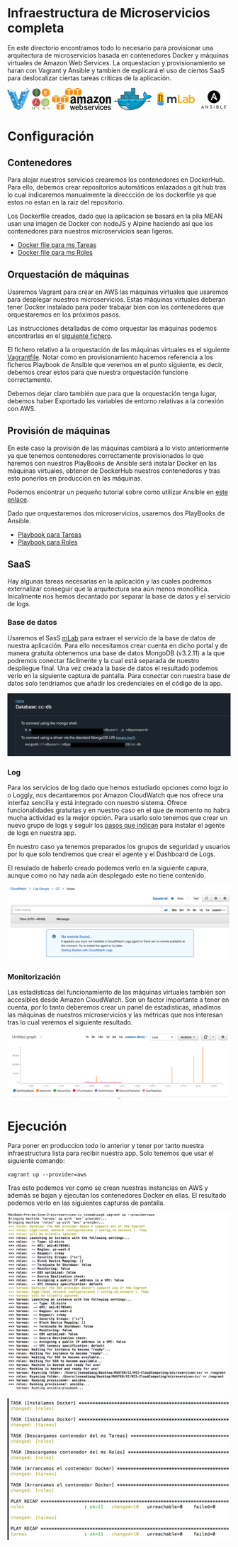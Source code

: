 # Infraestructura de Microservicios completa

En este directorio encontramos todo lo necesario para provisionar una arquitectura de microservicios basada en contenedores Docker y máquinas virtuales de Amazon Web Services. La orquestacion y provisionamiento se haran con Vagrant y Ansible y tambien de explicará el uso de ciertos SaaS para deslocalizar ciertas tareas críticas de la aplicación. 


![Imagen 1][1] ![Imagen 2][2] ![Imagen 3][3]  ![Imagen 4][4]  ![Imagen 5][5] ![Imagen 6][6] 


 [1]: ../images/logovagrant.png
 [2]: ../images/logomean.png 
 [3]: ../images/logoaws.png
 [4]: ../images/logodocker.png
 [5]: ../images/logomlab.png
 [6]: ../images/logoansible.png


# Configuración


## Contenedores


Para alojar nuestros servicios crearemos los contenedores en DockerHub. Para ello, debemos crear repositorios automáticos enlazados a git hub tras lo cual indicaremos manualmente la direccción de los dockerfile ya que estos no estan en la raiz del repositorio. 

Los Dockerfile creados, dado que la aplicacion se basará en la pila MEAN usan una imagen de Docker con nodeJS y Alpine haciendo así que los contenedores para nuestros microservicios sean ligeros. 

- [Docker  file para ms Tareas](https://github.com/joseangeldiazg/MII-CloudComputing/blob/master/microservices-iv/dockerfileTareas)
- [Docker file para ms Roles](https://github.com/joseangeldiazg/MII-CloudComputing/blob/master/microservices-iv/dockerfileRoles)


## Orquestación de máquinas 

Usaremos Vagrant para crear en AWS las máquinas virtuales que usaremos para desplegar nuestros microservicios. Estas máquinas virtuales deberan tener Docker instalado para poder trabajar bien con los contenedores que orquestaremos en los próximos pasos. 

Las instrucciones detalladas de como orquestar las máquinas podemos encontrarlas en el [siguiente fichero](https://github.com/joseangeldiazg/MII-CloudComputing/tree/master/orquestacion). 


El fichero relativo a la orquestación de las máquinas virtuales es el siguiente [Vagrantfile](https://github.com/joseangeldiazg/MII-CloudComputing/blob/master/microservices-iv/Vagrantfile). Notar como en provisionamiento hacemos referencia a los ficheros Playbook de Ansible que veremos en el punto siguiente, es decir, debemos crear estos para que nuestra orquestación funcione correctamente. 

Debemos dejar claro también que para que la orquestación tenga lugar, debemos haber Exportado las variables de entorno relativas a la conexión con AWS. 


## Provisión de máquinas 

En este caso la provisión de las máquinas cambiará a lo visto anteriormente ya que tenemos contenedores correctamente provisionados lo que haremos con nuestros PlayBooks de Ansible será instalar Docker en las máquinas virtuales, obtener de DockerHub nuestros contenedores y tras esto ponerlos en producción en las máquinas. 

Podemos encontrar un pequeño tutorial sobre como utilizar Ansible en [este enlace](https://github.com/joseangeldiazg/MII-CloudComputing/tree/master/aprovisionamiento/Ansible). 

Dado que orquestaremos dos microservicios, usaremos dos PlayBooks de Ansible. 

- [Playbook para Tareas](https://github.com/joseangeldiazg/MII-CloudComputing/blob/master/microservices-iv/tareas.yml)
- [Playbook para Roles](https://github.com/joseangeldiazg/MII-CloudComputing/blob/master/microservices-iv/roles.yml)


## SaaS

Hay algunas tareas necesarias en la aplicación y las cuales podremos externalizar conseguir que la arquitectura sea aún menos monolítica. Inicalmente nos hemos decantado por separar la base de datos y el servicio de logs. 


### Base de datos

Usaremos el SasS [mLab](www.mlab.com) para extraer el servicio de la base de datos de nuestra aplicación. Para ello necesitamos crear cuenta en dicho portal y de manera gratuita obtenemos una base de datos MongoDB (v3.2.11) a la que podremos conectar fácilmente y la cual está separada de nuestro despliegue final. Una vez creada la base de datos el resultado podemos verlo en la siguiente captura de pantalla. Para conectar con nuestra base de datos solo tendriamos que añadir los credenciales en el código de la app. 


![BD en mLab](../images/bdmlab.png)


### Log

Para los servicios de log dado que hemos estudiado opciones como logz.io o Loggly, nos decantaremos por Amazon CloudWatch que nos ofrece una interfaz sencilla y está integrado con nuestro sistema. Ofrece funcionalidades gratuitas y en nuestro caso en el que de momento no habra mucha actividad es la mejor opción. Para usarlo solo tenemos que crear un nuevo grupo de logs y seguir los [pasos que indican](https://docs.aws.amazon.com/AmazonCloudWatch/latest/logs/QuickStartEC2Instance.html) para instalar el agente de logs en nuestra app. 

En nuestro caso ya tenemos preparados los grupos de seguridad y usuarios por lo que solo tendremos que crear el agente y el Dashboard de Logs. 

El resulado de haberlo creado podemos verlo en la siguiente capura, aunque como no hay nada aún desplegado este no tiene contenido. 


![Logs](../images/logs.png)


### Monitorización

Las estadísticas del funcionamiento de las máquinas virtuales también son accesibles desde Amazon CloudWatch. Son un factor importante a tener en cuenta, por lo tanto deberemos crear un panel de estadisticas, añadimos las máquinas de nuestros microservicios y las métricas que nos interesan tras lo cual veremos el siguiente resultado.

![Metricas](../images/metrics.png)


# Ejecución 

Para poner en produccion todo lo anterior y tener por tanto nuestra infraestructura lista para recibir nuestra app. Solo tenemos que usar el siguiente comando:

	vagrant up --provider=aws 

Tras esto podemos ver como se crean nuestras instancias en AWS y además se bajan y ejecutan los contenedores Docker en ellas. El resultado podemos verlo en las siguientes capturas de pantalla. 

![Creación de las instacias](../images/msaws.png)

![Instalacion de Docker con Ansible](../images/msdocker.png)



